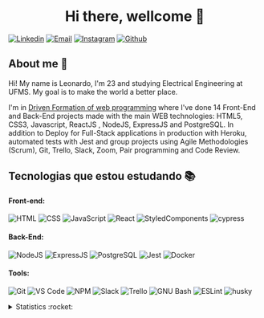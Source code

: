 <h1 align="center">Hi there, wellcome 👻 </h1>

[![Linkedin](https://img.shields.io/badge/LinkedIn-0077B5?style=for-the-badge&logo=linkedin&logoColor=white)](https://www.linkedin.com/in/leonardo-otero390/)
[![Email](https://img.shields.io/badge/Gmail-D14836?style=for-the-badge&logo=gmail&logoColor=white)](mailto:leonardo.otero390@gmail.com)
[![Instagram](https://img.shields.io/badge/Instagram-E4405F?style=for-the-badge&logo=instagram&logoColor=white)](https://www.instagram.com/lbittencourt.o/)
[![Github](https://img.shields.io/badge/GitHub-100000?style=for-the-badge&logo=github&logoColor=white)](https://github.com/leonardo-otero390)

## About me :speech_balloon:

Hi! My name is Leonardo, I'm 23 and studying Electrical Engineering at UFMS. My goal is to make the world a better place.

I'm in [Driven Formation of web programming](https://www.driven.com.br/) where I've done 14 Front-End and Back-End projects made with the main WEB technologies: HTML5, CSS3, Javascript, ReactJS , NodeJS, ExpressJS and PostgreSQL. In addition to Deploy for Full-Stack applications in production with Heroku, automated tests with Jest and group projects using Agile Methodologies (Scrum), Git, Trello, Slack, Zoom, Pair programming and Code Review.

## Tecnologias que estou estudando :books:

#### Front-end:

![HTML](https://img.shields.io/badge/HTML5-E34F26?style=flat-square&logo=html5&logoColor=white)
![CSS](https://img.shields.io/badge/CSS3-1572B6?style=flat-square&logo=css3&logoColor=white)
![JavaScript](https://img.shields.io/badge/JavaScript-F7DF1E?style=flat-square&logo=javascript&logoColor=black)
![React](https://img.shields.io/badge/React-20232A?style=flat-square&logo=react&logoColor=61DAFB)
![StyledComponents](https://img.shields.io/badge/Styled--Components-DB7093?style=flat-square&logo=styled-components&logoColor=white)
![cypress](https://img.shields.io/badge/Cypress-182534?style=flat-square&logo=cypress&logoColor=white)

#### Back-End:

![NodeJS](https://img.shields.io/badge/Node.js-43853D?style=flat-square&logo=node.js&logoColor=white)
![ExpressJS](https://img.shields.io/badge/Express.js-404D59?style=flat-square&logo=express&logoColor=white)
![PostgreSQL](https://img.shields.io/badge/PostgreSQL-316192?style=flat-square&logo=postgresql&logoColor=white)
![Jest](https://img.shields.io/badge/Jest-C21325?style=flat-square&logo=jest&logoColor=white)
![Docker](https://img.shields.io/badge/Docker-black?style=flat-square&logo=docker)

#### Tools:

![Git](https://img.shields.io/badge/Git-F05032?style=flat-square&logo=git&logoColor=white)
![VS Code](http://img.shields.io/badge/VS%20Code-007ACC?style=flat-square&logo=visual-studio-code&logoColor=ffffff)
![NPM](https://img.shields.io/badge/NPM-FFF?style=flat-square&logo=npm)
![Slack](https://img.shields.io/badge/Slack-4A154B?style=flat-square&logo=slack&logoColor=white)
![Trello](https://img.shields.io/badge/Trello-0079BF?style=flat-square&logo=trello&logoColor=white)
![GNU Bash](https://img.shields.io/badge/GNU_Bash-4EAA25?style=flat-square&logo=gnu-bash&logoColor=white)
![ESLint](https://img.shields.io/badge/ESLint-7c7ce9?style=flat-square&logo=ESLint)
![husky](https://img.shields.io/badge/husky-b0b0d5?style=flat-square)


<details>
  <summary>Statistics :rocket:</summary>
  <img align="left" width="450" src="https://github-readme-stats.vercel.app/api?username=leonardo-otero390&show_icons=true&theme=cobalt&count_private=true&hide=stars,issues" />
  <img align="right" src="https://github-readme-stats.vercel.app/api/top-langs/?username=leonardo-otero390&layout=compact" />
 </details>
